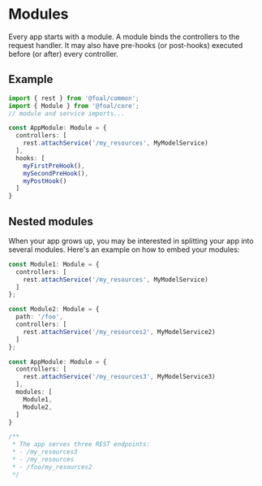 # Modules

Every app starts with a module. A module binds the controllers to the request handler. It may also have pre-hooks (or post-hooks) executed before (or after) every controller.

## Example

```typescript
import { rest } from '@foal/common';
import { Module } from '@foal/core';
// module and service imports...

const AppModule: Module = {
  controllers: [
    rest.attachService('/my_resources', MyModelService)
  ],
  hooks: [
    myFirstPreHook(),
    mySecondPreHook(),
    myPostHook()
  ]
}
```

## Nested modules

When your app grows up, you may be interested in splitting your app into several modules. Here's an example on how to embed your modules:

```typescript
const Module1: Module = {
  controllers: [
    rest.attachService('/my_resources', MyModelService)
  ]
};

const Module2: Module = {
  path: '/foo',
  controllers: [
    rest.attachService('/my_resources2', MyModelService2)
  ]
};

const AppModule: Module = {
  controllers: [
    rest.attachService('/my_resources3', MyModelService3)
  ],
  modules: [
    Module1,
    Module2,
  ]
}

/**
 * The app serves three REST endpoints:
 * - /my_resources3
 * - /my_resources
 * - /foo/my_resources2
 */
```
